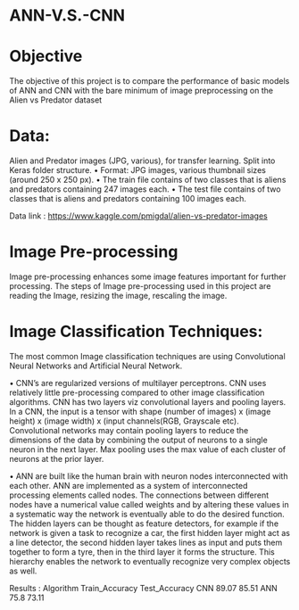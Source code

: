 # ANN-V.S.-CNN

# Objective
The objective of this project is to compare the performance of basic models of ANN and CNN with the bare minimum of image preprocessing on the Alien vs Predator dataset

# Data:
Alien and Predator images (JPG, various), for transfer learning. Split into Keras folder structure.
•	Format: JPG images, various thumbnail sizes (around 250 x 250 px).
•	The train file contains of two classes that is aliens and predators containing 247 images each.
•	The test file contains of two classes that is aliens and predators containing 100 images each.

Data link : https://www.kaggle.com/pmigdal/alien-vs-predator-images

# Image Pre-processing
Image pre-processing enhances some image features important for further processing. The steps of Image pre-processing used in this project are reading the Image, resizing the image, rescaling the image.

# Image Classification Techniques:
The most common Image classification techniques are using Convolutional Neural Networks and Artificial Neural Network. 

•	CNN’s are regularized versions of multilayer perceptrons. CNN uses relatively little pre-processing compared to other image classification algorithms. CNN has two layers viz convolutional layers and pooling layers. In a CNN, the input is a tensor with shape (number of images) x (image height) x (image width) x (input channels(RGB, Grayscale etc). Convolutional networks may contain pooling layers to reduce the dimensions of the data by combining the output of neurons to a single neuron in the next layer. Max pooling uses the max value of each cluster of neurons at the prior layer.

•	ANN are built like the human brain with neuron nodes interconnected with each other. ANN are implemented as a system of interconnected processing elements called nodes. The connections between different nodes have a numerical value called weights and by altering these values in a systematic way the network is eventually able to do the desired function. The hidden layers can be thought as feature detectors, for example if the network is given a task to recognize a car, the first hidden layer might act as a line detector, the second hidden layer takes lines as input and puts them together to form a tyre, then in the third layer it forms the structure. This hierarchy enables the network to eventually recognize very complex objects as well.

Results : 
Algorithm  Train_Accuracy   Test_Accuracy
CNN             89.07           85.51
ANN             75.8            73.11
